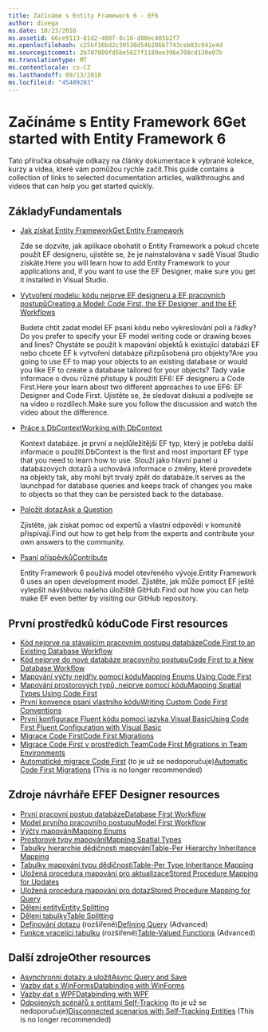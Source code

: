 ```yaml
---
title: Začínáme s Entity Framework 6 - EF6
author: divega
ms.date: 10/23/2016
ms.assetid: 66ce9113-81d2-480f-8c16-d00ec405b2f7
ms.openlocfilehash: c25bf16bd2c39530d54b286b7743ceb83c941e4d
ms.sourcegitcommit: 2b787009fd5be5627f1189ee396e708cd130e07b
ms.translationtype: MT
ms.contentlocale: cs-CZ
ms.lasthandoff: 09/13/2018
ms.locfileid: "45489283"
---
```

# <a name="get-started-with-entity-framework-6"></a><span data-ttu-id="b5d56-102">Začínáme s Entity Framework 6</span><span class="sxs-lookup"><span data-stu-id="b5d56-102">Get started with Entity Framework 6</span></span>

<span data-ttu-id="b5d56-103">Tato příručka obsahuje odkazy na články dokumentace k vybrané kolekce, kurzy a videa, které vám pomůžou rychle začít.</span><span class="sxs-lookup"><span data-stu-id="b5d56-103">This guide contains a collection of links to selected documentation articles, walkthroughs and videos that can help you get started quickly.</span></span>

## <a name="fundamentals"></a><span data-ttu-id="b5d56-104">Základy</span><span class="sxs-lookup"><span data-stu-id="b5d56-104">Fundamentals</span></span>

* [<span data-ttu-id="b5d56-105">Jak získat Entity Framework</span><span class="sxs-lookup"><span data-stu-id="b5d56-105">Get Entity Framework</span></span>](~/ef6/fundamentals/install.md)

  <span data-ttu-id="b5d56-106">Zde se dozvíte, jak aplikace obohatit o Entity Framework a pokud chcete použít EF designeru, ujistěte se, že je nainstalována v sadě Visual Studio získáte.</span><span class="sxs-lookup"><span data-stu-id="b5d56-106">Here you will learn how to add Entity Framework to your applications and, if you want to use the EF Designer, make sure you get it installed in Visual Studio.</span></span>

* [<span data-ttu-id="b5d56-107">Vytvoření modelu: kódu nejprve EF designeru a EF pracovních postupů</span><span class="sxs-lookup"><span data-stu-id="b5d56-107">Creating a Model: Code First, the EF Designer, and the EF Workflows</span></span>](~/ef6/modeling/index.md)

  <span data-ttu-id="b5d56-108">Budete chtít zadat model EF psaní kódu nebo vykreslování polí a řádky?</span><span class="sxs-lookup"><span data-stu-id="b5d56-108">Do you prefer to specify your EF model writing code or drawing boxes and lines?</span></span>
<span data-ttu-id="b5d56-109">Chystáte se použít k mapování objektů k existující databázi EF nebo chcete EF k vytvoření databáze přizpůsobená pro objekty?</span><span class="sxs-lookup"><span data-stu-id="b5d56-109">Are you going to use EF to map your objects to an existing database or would you like EF to create a database tailored for your objects?</span></span>
<span data-ttu-id="b5d56-110">Tady vaše informace o dvou různé přístupy k použití EF6: EF designeru a Code First.</span><span class="sxs-lookup"><span data-stu-id="b5d56-110">Here your learn about two different approaches to use EF6: EF Designer and Code First.</span></span>
<span data-ttu-id="b5d56-111">Ujistěte se, že sledovat diskusi a podívejte se na video o rozdílech.</span><span class="sxs-lookup"><span data-stu-id="b5d56-111">Make sure you follow the discussion and watch the video about the difference.</span></span>

* [<span data-ttu-id="b5d56-112">Práce s DbContext</span><span class="sxs-lookup"><span data-stu-id="b5d56-112">Working with DbContext</span></span>](~/ef6/fundamentals/working-with-dbcontext.md)

  <span data-ttu-id="b5d56-113">Kontext databáze. je první a nejdůležitější EF typ, který je potřeba další informace o použití.</span><span class="sxs-lookup"><span data-stu-id="b5d56-113">DbContext is the first and most important EF type that you need to learn how to use.</span></span> <span data-ttu-id="b5d56-114">Slouží jako hlavní panel u databázových dotazů a uchovává informace o změny, které provedete na objekty tak, aby mohl být trvalý zpět do databáze.</span><span class="sxs-lookup"><span data-stu-id="b5d56-114">It serves as the launchpad for database queries and keeps track of changes you make to objects so that they can be persisted back to the database.</span></span>

* [<span data-ttu-id="b5d56-115">Položit dotaz</span><span class="sxs-lookup"><span data-stu-id="b5d56-115">Ask a Question</span></span>](~/ef6/resources/get-help.md)

  <span data-ttu-id="b5d56-116">Zjistěte, jak získat pomoc od expertů a vlastní odpovědi v komunitě přispívají.</span><span class="sxs-lookup"><span data-stu-id="b5d56-116">Find out how to get help from the experts and contribute your own answers to the community.</span></span>

* [<span data-ttu-id="b5d56-117">Psaní příspěvků</span><span class="sxs-lookup"><span data-stu-id="b5d56-117">Contribute</span></span>](http://github.com/aspnet/EntityFramework6/)

  <span data-ttu-id="b5d56-118">Entity Framework 6 používá model otevřeného vývoje.</span><span class="sxs-lookup"><span data-stu-id="b5d56-118">Entity Framework 6 uses an open development model.</span></span> <span data-ttu-id="b5d56-119">Zjistěte, jak může pomoct EF ještě vylepšit návštěvou našeho úložiště GitHub.</span><span class="sxs-lookup"><span data-stu-id="b5d56-119">Find out how you can help make EF even better by visiting our GitHub repository.</span></span>

## <a name="code-first-resources"></a><span data-ttu-id="b5d56-120">První prostředků kódu</span><span class="sxs-lookup"><span data-stu-id="b5d56-120">Code First resources</span></span>

  - [<span data-ttu-id="b5d56-121">Kód nejprve na stávajícím pracovním postupu databáze</span><span class="sxs-lookup"><span data-stu-id="b5d56-121">Code First to an Existing Database Workflow</span></span>](~/ef6/modeling/code-first/workflows/existing-database.md)
  - [<span data-ttu-id="b5d56-122">Kód nejprve do nové databáze pracovního postupu</span><span class="sxs-lookup"><span data-stu-id="b5d56-122">Code First to a New Database Workflow</span></span>](~/ef6/modeling/code-first/workflows/new-database.md)
  - [<span data-ttu-id="b5d56-123">Mapování výčty nejdřív pomocí kódu</span><span class="sxs-lookup"><span data-stu-id="b5d56-123">Mapping Enums Using Code First</span></span>](~/ef6/modeling/code-first/data-types/enums.md)
  - [<span data-ttu-id="b5d56-124">Mapování prostorových typů, nejprve pomocí kódu</span><span class="sxs-lookup"><span data-stu-id="b5d56-124">Mapping Spatial Types Using Code First</span></span>](~/ef6/modeling/code-first/data-types/spatial.md)
  - [<span data-ttu-id="b5d56-125">První konvence psaní vlastního kódu</span><span class="sxs-lookup"><span data-stu-id="b5d56-125">Writing Custom Code First Conventions</span></span>](~/ef6/modeling/code-first/conventions/custom.md)
  - [<span data-ttu-id="b5d56-126">První konfigurace Fluent kódu pomocí jazyka Visual Basic</span><span class="sxs-lookup"><span data-stu-id="b5d56-126">Using Code First Fluent Configuration with Visual Basic</span></span>](~/ef6/modeling/code-first/fluent/vb.md)
  - [<span data-ttu-id="b5d56-127">Migrace Code First</span><span class="sxs-lookup"><span data-stu-id="b5d56-127">Code First Migrations</span></span>](~/ef6/modeling/code-first/migrations/index.md)
  - [<span data-ttu-id="b5d56-128">Migrace Code First v prostředích Team</span><span class="sxs-lookup"><span data-stu-id="b5d56-128">Code First Migrations in Team Environments</span></span>](~/ef6/modeling/code-first/migrations/teams.md)
  - <span data-ttu-id="b5d56-129">[Automatické migrace Code First](~/ef6/modeling/code-first/migrations/automatic.md) (to je už se nedoporučuje)</span><span class="sxs-lookup"><span data-stu-id="b5d56-129">[Automatic Code First Migrations](~/ef6/modeling/code-first/migrations/automatic.md) (This is no longer recommended)</span></span>

## <a name="ef-designer-resources"></a><span data-ttu-id="b5d56-130">Zdroje návrháře EF</span><span class="sxs-lookup"><span data-stu-id="b5d56-130">EF Designer resources</span></span>
  - [<span data-ttu-id="b5d56-131">První pracovní postup databáze</span><span class="sxs-lookup"><span data-stu-id="b5d56-131">Database First Workflow</span></span>](~/ef6/modeling/designer/workflows/database-first.md)
  - [<span data-ttu-id="b5d56-132">Model prvního pracovního postupu</span><span class="sxs-lookup"><span data-stu-id="b5d56-132">Model First Workflow</span></span>](~/ef6/modeling/designer/workflows/model-first.md)
  - [<span data-ttu-id="b5d56-133">Výčty mapování</span><span class="sxs-lookup"><span data-stu-id="b5d56-133">Mapping Enums</span></span>](~/ef6/modeling/designer/data-types/enums.md)
  - [<span data-ttu-id="b5d56-134">Prostorové typy mapování</span><span class="sxs-lookup"><span data-stu-id="b5d56-134">Mapping Spatial Types</span></span>](~/ef6/modeling/designer/data-types/spatial.md)
  - [<span data-ttu-id="b5d56-135">Tabulky hierarchie dědičnosti mapování</span><span class="sxs-lookup"><span data-stu-id="b5d56-135">Table-Per Hierarchy Inheritance Mapping</span></span>](~/ef6/modeling/designer/inheritance/tph.md)
  - [<span data-ttu-id="b5d56-136">Tabulky mapování typu dědičnosti</span><span class="sxs-lookup"><span data-stu-id="b5d56-136">Table-Per Type Inheritance Mapping</span></span>](~/ef6/modeling/designer/inheritance/tpt.md)
  - [<span data-ttu-id="b5d56-137">Uložená procedura mapování pro aktualizace</span><span class="sxs-lookup"><span data-stu-id="b5d56-137">Stored Procedure Mapping for Updates</span></span>](~/ef6/modeling/designer/stored-procedures/cud.md)
  - [<span data-ttu-id="b5d56-138">Uložená procedura mapování pro dotaz</span><span class="sxs-lookup"><span data-stu-id="b5d56-138">Stored Procedure Mapping for Query</span></span>](~/ef6/modeling/designer/stored-procedures/query.md)
  - [<span data-ttu-id="b5d56-139">Dělení entity</span><span class="sxs-lookup"><span data-stu-id="b5d56-139">Entity Splitting</span></span>](~/ef6/modeling/designer/entity-splitting.md)
  - [<span data-ttu-id="b5d56-140">Dělení tabulky</span><span class="sxs-lookup"><span data-stu-id="b5d56-140">Table Splitting</span></span>](~/ef6/modeling/designer/table-splitting.md)
  - <span data-ttu-id="b5d56-141">[Definování dotazu](~/ef6/modeling/designer/advanced/defining-query.md) (rozšířené)</span><span class="sxs-lookup"><span data-stu-id="b5d56-141">[Defining Query](~/ef6/modeling/designer/advanced/defining-query.md) (Advanced)</span></span>
  - <span data-ttu-id="b5d56-142">[Funkce vracející tabulku](~/ef6/modeling/designer/advanced/tvfs.md) (rozšířené)</span><span class="sxs-lookup"><span data-stu-id="b5d56-142">[Table-Valued Functions](~/ef6/modeling/designer/advanced/tvfs.md) (Advanced)</span></span>

## <a name="other-resources"></a><span data-ttu-id="b5d56-143">Další zdroje</span><span class="sxs-lookup"><span data-stu-id="b5d56-143">Other resources</span></span>
  - [<span data-ttu-id="b5d56-144">Asynchronní dotazy a uložit</span><span class="sxs-lookup"><span data-stu-id="b5d56-144">Async Query and Save</span></span>](~/ef6/fundamentals/async.md)
  - [<span data-ttu-id="b5d56-145">Vazby dat s WinForms</span><span class="sxs-lookup"><span data-stu-id="b5d56-145">Databinding with WinForms</span></span>](~/ef6/fundamentals/databinding/winforms.md)
  - [<span data-ttu-id="b5d56-146">Vazby dat s WPF</span><span class="sxs-lookup"><span data-stu-id="b5d56-146">Databinding with WPF</span></span>](~/ef6/fundamentals/databinding/wpf.md)
  - <span data-ttu-id="b5d56-147">[Odpojených scénářů s entitami Self-Tracking](~/ef6/fundamentals/disconnected-entities/self-tracking-entities/walkthrough.md) (to je už se nedoporučuje)</span><span class="sxs-lookup"><span data-stu-id="b5d56-147">[Disconnected scenarios with Self-Tracking Entities](~/ef6/fundamentals/disconnected-entities/self-tracking-entities/walkthrough.md) (This is no longer recommended)</span></span>
